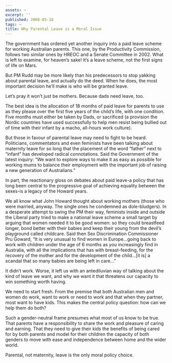 ```yaml
---
assets: ~
excerpt: ''
published: 2008-05-18
tags: ~
title: Why Parental Leave is a Moral Issue
---
```

The government has ordered yet another inquiry into a paid leave scheme
for working Australian parents. This one, by the Productivity
Commission, follows two similar ones by HREOC and a Senate Committee in
2002. What is left to examine, for heaven’s sake! It’s a leave scheme,
not the first signs of life on Mars.

But PM Rudd may be more likely than his predecessors to stop yakking
about parental leave, and actually do the deed. When he does, the most
important decision he’ll make is who will be granted leave.

Let’s pray it won’t just be mothers. Because dads need leave, too.

The best idea is the allocation of 18 months of paid leave for parents
to use as they please over the first five years of the child’s life,
with one condition. Five months must either be taken by Dads, or
sacrificed (a provision the Nordic countries have used successfully to
help men resist being bullied out of time with their infant by a macho,
all-hours work culture).

But those in favour of parental leave may need to fight to be heard.
Politicians, commentators and even feminists have been talking about
maternity leave for so long that the placement of the word “father” next
to “infant” has developed radical connotations. Said the Government of
the latest inquiry: “We want to explore ways to make it as easy as
possible for working mums to balance their employment with the important
job of raising a new generation of Australians.”

In part, the reactionary gloss on debates about paid leave-a policy that
has long been central to the progressive goal of achieving equality
between the sexes-is a legacy of the Howard years.

We all know what John Howard thought about working mothers (those who
were married, anyway. The single ones he condemned as dole-bludgers). In
a desperate attempt to swing the PM their way, feminists inside and
outside the Liberal party tried to make a national leave scheme a small
target by arguing that women needed it to be good women: so they could
breastfeed longer, bond better with their babies and keep their young
from the devil’s playground called childcare. Said then Sex
Discrimination Commissioner Pru Goward, “It is very unusual to find
women in Europe…going back to work with children under the age of 6
months as you increasingly find in Australia, with all the implications
that has with breast-feeding, for the recovery of the mother and for the
development of the child…[it is] a scandal that so many babies are being
left in care…”

It didn’t work. Worse, it left us with an antediluvian way of talking
about the kind of leave we want, and why we want it that threatens our
capacity to win something worth having.

We need to start fresh. From the premise that both Australian men and
women do work, want to work or need to work and that when they partner,
most want to have kids. This makes the central policy question: how can
we help them do both?

Such a gender-neutral frame presumes what most of us know to be true.
That parents have a responsibility to share the work and pleasure of
caring and earning. That they need to give their kids the benefits of
being cared for by both parents and model for their children the
capacity of both genders to move with ease and independence between home
and the wider world.

Parental, not maternity, leave is the only moral policy choice.